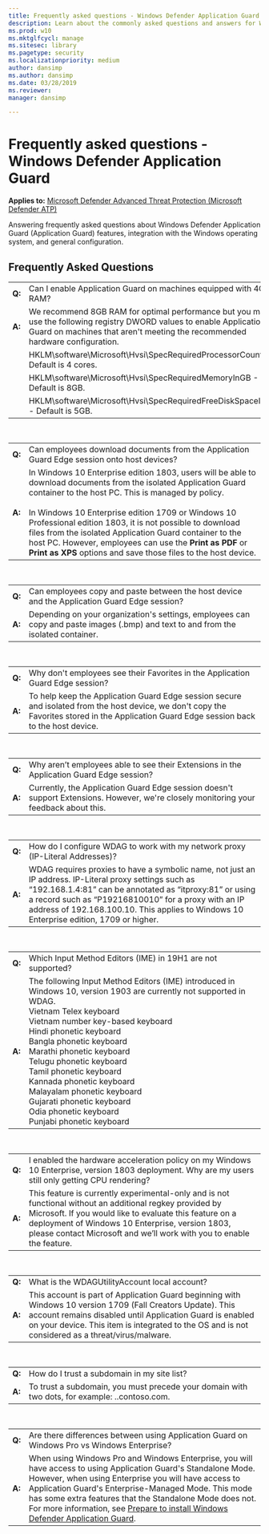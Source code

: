 ```yaml
---
title: Frequently asked questions - Windows Defender Application Guard (Windows 10)
description: Learn about the commonly asked questions and answers for Windows Defender Application Guard.
ms.prod: w10
ms.mktglfcycl: manage
ms.sitesec: library
ms.pagetype: security
ms.localizationpriority: medium
author: dansimp
ms.author: dansimp
ms.date: 03/28/2019
ms.reviewer: 
manager: dansimp

---
```


# Frequently asked questions - Windows Defender Application Guard 

**Applies to:** [Microsoft Defender Advanced Threat Protection (Microsoft Defender ATP)](https://go.microsoft.com/fwlink/p/?linkid=2069559)

Answering frequently asked questions about Windows Defender Application Guard (Application Guard) features, integration with the Windows operating system, and general configuration.

## Frequently Asked Questions

|        |                                                                                                                                                                                                      |
|--------|------------------------------------------------------------------------------------------------------------------------------------------------------------------------------------------------------|
| **Q:** |                                                                  Can I enable Application Guard on machines equipped with 4GB RAM?                                                                   |
| **A:** | We recommend 8GB RAM for optimal performance but you may use the following registry DWORD values to enable Application Guard on machines that aren't meeting the recommended hardware configuration. |
|        |                                                         HKLM\software\Microsoft\Hvsi\SpecRequiredProcessorCount       - Default is 4 cores.                                                          |
|        |                                                           HKLM\software\Microsoft\Hvsi\SpecRequiredMemoryInGB            - Default is 8GB.                                                           |
|        |                                                             HKLM\software\Microsoft\Hvsi\SpecRequiredFreeDiskSpaceInGB - Default is 5GB.                                                             |

<br>


|        |                                                                                                                                                                                                                                                                                                                                                                                                                                                                                        |
|--------|----------------------------------------------------------------------------------------------------------------------------------------------------------------------------------------------------------------------------------------------------------------------------------------------------------------------------------------------------------------------------------------------------------------------------------------------------------------------------------------|
| **Q:** |                                                                                                                                                                                              Can employees download documents from the Application Guard Edge session onto host devices?                                                                                                                                                                                               |
| **A:** | In Windows 10 Enterprise edition 1803, users will be able to download documents from the isolated Application Guard container to the host PC. This is managed by policy.<br><br>In Windows 10 Enterprise edition 1709 or Windows 10 Professional edition 1803, it is not possible to download files from the isolated Application Guard container to the host PC. However, employees can use the **Print as PDF** or **Print as XPS** options and save those files to the host device. |

<br>


|        |                                                                                                                                    |
|--------|------------------------------------------------------------------------------------------------------------------------------------|
| **Q:** |                    Can employees copy and paste between the host device and the Application Guard Edge session?                    |
| **A:** | Depending on your organization's settings, employees can copy and paste images (.bmp) and text to and from the isolated container. |

<br>


|        |                                                                                                                                                                                             |
|--------|---------------------------------------------------------------------------------------------------------------------------------------------------------------------------------------------|
| **Q:** |                                                       Why don't employees see their Favorites in the Application Guard Edge session?                                                        |
| **A:** | To help keep the Application Guard Edge session secure and isolated from the host device, we don't copy the Favorites stored in the Application Guard Edge session back to the host device. |

<br>


|        |                                                                                                                                       |
|--------|---------------------------------------------------------------------------------------------------------------------------------------|
| **Q:** |                       Why aren’t employees able to see their Extensions in the Application Guard Edge session?                        |
| **A:** | Currently, the Application Guard Edge session doesn't support Extensions. However, we're closely monitoring your feedback about this. |

<br>


|        |                                                                                                                                                                                                                                                                                                                      |
|--------|----------------------------------------------------------------------------------------------------------------------------------------------------------------------------------------------------------------------------------------------------------------------------------------------------------------------|
| **Q:** |                                                                                                                    How do I configure WDAG to work with my network proxy (IP-Literal Addresses)?                                                                                                                     |
| **A:** | WDAG requires proxies to have a symbolic name, not just an IP address. IP-Literal proxy settings such as “192.168.1.4:81” can be annotated as “itproxy:81” or using a record such as “P19216810010” for a proxy with an IP address of 192.168.100.10. This applies to Windows 10 Enterprise edition, 1709 or higher. |

<br>


|        |                                                                                                                                                                                                                                                                                                                                                                                                                                                                                 |
|--------|---------------------------------------------------------------------------------------------------------------------------------------------------------------------------------------------------------------------------------------------------------------------------------------------------------------------------------------------------------------------------------------------------------------------------------------------------------------------------------|
| **Q:** |                                                                                                                                                                                                           Which Input Method Editors (IME) in 19H1 are not supported?                                                                                                                                                                                                           |
| **A:** | The following Input Method Editors (IME) introduced in Windows 10, version 1903 are currently not supported in WDAG.<br>Vietnam Telex keyboard<br>Vietnam number key-based keyboard<br>Hindi phonetic keyboard<br>Bangla phonetic keyboard<br>Marathi phonetic keyboard<br>Telugu phonetic keyboard<br>Tamil phonetic keyboard<br>Kannada phonetic keyboard<br>Malayalam phonetic keyboard<br>Gujarati phonetic keyboard<br>Odia phonetic keyboard<br>Punjabi phonetic keyboard |

<br>


|        |                                                                                                                                                                                                                                                                                                  |
|--------|--------------------------------------------------------------------------------------------------------------------------------------------------------------------------------------------------------------------------------------------------------------------------------------------------|
| **Q:** |                                                                       I enabled the hardware acceleration policy on my Windows 10 Enterprise, version 1803 deployment. Why are my users still only getting CPU rendering?                                                                        |
| **A:** | This feature is currently experimental-only and is not functional without an additional regkey provided by Microsoft. If you would like to evaluate this feature on a deployment of Windows 10 Enterprise, version 1803, please contact Microsoft and we’ll work with you to enable the feature. |

<br>


|        |                                                                                                                                                                                                                                                                              |
|--------|------------------------------------------------------------------------------------------------------------------------------------------------------------------------------------------------------------------------------------------------------------------------------|
| **Q:** |                                                                                                                What is the WDAGUtilityAccount local account?                                                                                                                 |
| **A:** | This account is part of Application Guard beginning with Windows 10 version 1709 (Fall Creators Update). This account remains disabled until Application Guard is enabled on your device. This item is integrated to the OS and is not considered as a threat/virus/malware. |

<br>


|        |                                                                                               |
|--------|-----------------------------------------------------------------------------------------------|
| **Q:** |                          How do I trust a subdomain in my site list?                          |
| **A:** | To trust a subdomain, you must precede your domain with two dots, for example: ..contoso.com. |

<br>

|        |                                                                                                                                                                                                                                                                              |
|--------|------------------------------------------------------------------------------------------------------------------------------------------------------------------------------------------------------------------------------------------------------------------------------|
| **Q:** |                                                                                                                Are there differences between using Application Guard on Windows Pro vs Windows Enterprise?                                                          |
| **A:** | When using Windows Pro and Windows Enterprise, you will have access to using Application Guard's Standalone Mode. However, when using Enterprise you will have access to Application Guard's Enterprise-Managed Mode. This mode has some extra features that the Standalone Mode does not. For more information, see [Prepare to install Windows Defender Application Guard](https://docs.microsoft.com/windows/security/threat-protection/windows-defender-application-guard/install-wd-app-guard).  |

<br>

